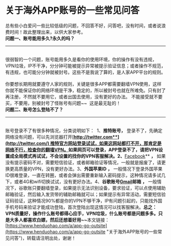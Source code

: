 # 关于海外APP账号的一些常见问答
总有些小白爱问一些比较低级的问题，不回答不好，问答吧，没有时间，或者说浪费时间！故此整理出来，以供大家参考。
​
\
​
​
**问题一、账号能用多久?永久的吗？**
​
***
​
\
​
​
很弱智的一个问题，账号能用多久是看你的使用环境，你的操作有没有违规，VPN垃圾，IP不干净，分分钟可能被提示异常被提示验证信息；或者操作不规范，有违规，也可能分分钟就被封号。
​
这些不是我说了算的，是人家APP平台的规则。
​
\
​
​
你要想长期用就要遵守人家的规则，关键是很多APP都需要翻墙VPN使用，这样你就不能保证你的网络环境是干净，稳定的，所以被封号也就在所难免。
​
只有封了再注册，不然就不要用它，或者出国去使用，没有更好的办法。
​
不能接受就不要买，不要用，别被封号了怪账号有问题~~
​
这是最无耻的！
​
\
​
​
**问题二、账号怎么登陆不了？**
​
***
​
\
​
​
账号登录不了有很多种情况，分类说明如下：
​
1、**推特账号，** 登录不了，先确定网络没有问题，可以先浏览器打开[**http://twitter.com**](http://twitter.com/) 推特官方网站登录试试，如果这网站都打不开，那肯定是网络不行，检查你的翻墙VPN。
​
如果网页可以登录，APP登录不了，请把VPN设置成全局模式再试试，不会设置的找你的VPN客服解决。
​
2、**[Facebook](https://www.henduohao.com/tag/facebook "Facebook（简称FB）是源于美国的社群网路服务及社会化媒体网站。")** **，** 如果没有提示密码不对，需要短信验证，或者邮箱验证等情况，一般就是报废了，请更换更高质量的VPN，没有更好办法。
​
3、**外国苹果ID** **，** 一般情况下登录外国苹果ID很难登录，一直在转圈，或者会弹出需要重新输入密码提示，这种情况请多试几下，或者4G和wifi切换试试，没有更好办法。
​
4、**谷歌账号[Gmail](https://www.henduohao.com/tag/gmail "Gmail是Google的免费网络邮件服务，也是世界上用户量最多的邮箱。")邮箱** **，** 一般情况下，谷歌账只要翻墙登录，如果提示无法识别设备，要求验证，可以点使用辅助邮箱验证，然后输入发货带的辅助邮箱就可以；
​
如果提示有异常活动，需要短信验证码验证，这种情况90%都是你的VPN不够干净，IP有问题引起的，只能找外国手机号码来验证才能成功登陆，首次登陆出现这情况可以找客服解决。
​
**总之：VPN质量好，操作什么账号都得心应手，VPN垃圾，什么账号都是问题多多。只是大多人都喜欢白嫖，然后还想着好用~~**
​
本文链接：[https://www.henduohao.com/a/app-go-outsite](https://www.henduohao.com/a/app-go-outsite "关于海外APP账号的一些常见问答")，转载请注明出处，谢谢！